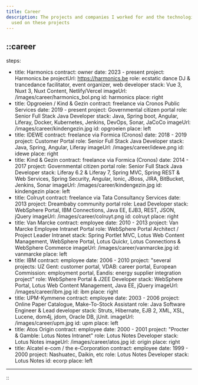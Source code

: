 ```yaml
---
title: Career
description: The projects and companies I worked for and the technologies I've
  used on these projects
---
```


::career
---
steps:
  - title: Harmonics
    contract: owner
    date: 2023 - present
    project: Harmonics.be
    projectUrl: https://harmonics.be
    role: ecstatic dance DJ & trancedance facilitator, event organizer, web developer
    stack: Vue 3, Nuxt 3, Nuxt Content, Netlify/Vercel
    imageUrl: /images/career/harmonics_bol.png
    id: harmonics
    place: right
  - title: Opgroeien / Kind & Gezin
    contract: freelance via Cronos Public Services
    date: 2019 - present
    project: Governmental citizen portal
    role: Senior Full Stack Java Developer
    stack: Java, Spring boot, Angular, Liferay, Docker, Kubernetes, Jenkins, DevOps,
      Sonar, JaCoCo
    imageUrl: /images/career/kindengezin.jpg
    id: opgroeien
    place: left
  - title: IDEWE
    contract: freelance via Formica (Cronos)
    date: 2018 - 2019
    project: Customer Portal
    role: Senior Full Stack Java Developer
    stack: Java, Spring, Angular, Liferay
    imageUrl: /images/career/idewe.png
    id: idewe
    place: right
  - title: Kind & Gezin
    contract: freelance via Formica (Cronos)
    date: 2014 - 2017
    project: Governmental citizen portal
    role: Senior Full Stack Java Developer
    stack: Liferay 6.2 & Liferay 7, Spring MVC, Spring REST & Web Services, Spring
      Security, Angular, Ionic, JBoss, JIRA, BitBucket, Jenkins, Sonar
    imageUrl: /images/career/kindengezin.jpg
    id: kindengezin
    place: left
  - title: Colruyt
    contract: freelance via Tata Consultancy Services
    date: 2013
    project: Dreambaby community portal
    role: Lead Developer
    stack: WebSphere Portal, IBM Connections, Java EE, EJB3, REST, JSON, jQuery
    imageUrl: /images/career/colruyt.png
    id: colruyt
    place: right
  - title: Van Marcke
    contract: employee
    date: 2010 - 2013
    project: Van Marcke Employee Intranet Portal
    role: WebSphere Portal Architect / Project Leader Intranet
    stack: Spring Portlet MVC, Lotus Web Content Management, WebSphere Portal, Lotus
      Quickr, Lotus Connections & WebSphere Commerce
    imageUrl: /images/career/vanmarcke.jpg
    id: vanmarcke
    place: left
  - title: IBM
    contract: employee
    date: 2006 - 2010
    project: "several projects: UZ Gent: customer portal, VDAB: career portal,
      European Commission: employment portal, Eandis: energy supplier
      integration project"
    role: WebSphere Portal & J2EE Developer
    stack: WebSphere Portal, Lotus Web Content Management, Java EE, jQuery
    imageUrl: /images/career/ibm.jpg
    id: ibm
    place: right
  - title: UPM-Kymmene
    contract: employee
    date: 2003 - 2006
    project: Online Paper Catalogue, Make-To-Stock Assistant
    role: Java Software Engineer & Lead developer
    stack: Struts, Hibernate, EJB 2, XML, XSL, Lucene, dom4j, jdom, Oracle DB, jUnit.
    imageUrl: /images/career/upm.jpg
    id: upm
    place: left
  - title: Atos Origin
    contract: employee
    date: 2000 - 2001
    project: "Procter & Gamble: Lotus Notes Intranet"
    role: Lotus Notes Developer
    stack: Lotus Notes
    imageUrl: /images/career/atos.jpg
    id: origin
    place: right
  - title: Alcatel e-com / the e-Corporation
    contract: employee
    date: 1999 - 2000
    project: Nashuatec, Daikin, etc
    role: Lotus Notes Developer
    stack: Lotus Notes
    id: ecorp
    place: left
---
::
